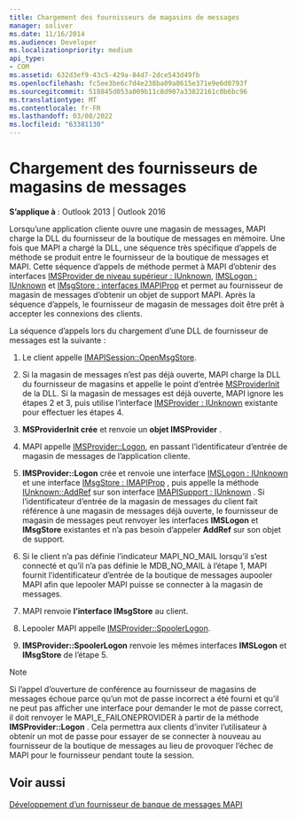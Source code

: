 ```yaml
---
title: Chargement des fournisseurs de magasins de messages
manager: soliver
ms.date: 11/16/2014
ms.audience: Developer
ms.localizationpriority: medium
api_type:
- COM
ms.assetid: 632d3ef9-43c5-429a-84d7-2dce543d49fb
ms.openlocfilehash: fc5ee3be6c7d4e238ba09a8615e371e9e6d0793f
ms.sourcegitcommit: 518845d053a009b11c8d907a33822161c0b6bc96
ms.translationtype: MT
ms.contentlocale: fr-FR
ms.lasthandoff: 03/08/2022
ms.locfileid: "63381130"
---
```

# <a name="loading-message-store-providers"></a>Chargement des fournisseurs de magasins de messages

  
  
**S’applique à** : Outlook 2013 | Outlook 2016 
  
Lorsqu’une application cliente ouvre une magasin de messages, MAPI charge la DLL du fournisseur de la boutique de messages en mémoire. Une fois que MAPI a chargé la DLL, une séquence très spécifique d’appels de méthode se produit entre le fournisseur de la boutique de messages et MAPI. Cette séquence d’appels de méthode permet à MAPI d’obtenir des interfaces [IMSProvider de niveau supérieur : IUnknown](imsprovideriunknown.md), [IMSLogon : IUnknown](imslogoniunknown.md) et [IMsgStore : interfaces IMAPIProp](imsgstoreimapiprop.md) et permet au fournisseur de magasin de messages d’obtenir un objet de support MAPI. Après la séquence d’appels, le fournisseur de magasin de messages doit être prêt à accepter les connexions des clients. 
  
La séquence d’appels lors du chargement d’une DLL de fournisseur de messages est la suivante :
  
1. Le client appelle [IMAPISession::OpenMsgStore](imapisession-openmsgstore.md).
    
2. Si la magasin de messages n’est pas déjà ouverte, MAPI charge la DLL du fournisseur de magasins et appelle le point d’entrée [MSProviderInit](msproviderinit.md) de la DLL. Si la magasin de messages est déjà ouverte, MAPI ignore les étapes 2 et 3, puis utilise l’interface [IMSProvider : IUnknown](imsprovideriunknown.md) existante pour effectuer les étapes 4. 
    
3. **MSProviderInit crée** et renvoie un **objet IMSProvider** . 
    
4. MAPI appelle [IMSProvider::Logon](imsprovider-logon.md), en passant l’identificateur d’entrée de magasin de messages de l’application cliente.
    
5. **IMSProvider::Logon** crée et renvoie une interface [IMSLogon : IUnknown](imslogoniunknown.md) et une interface [IMsgStore : IMAPIProp](imsgstoreimapiprop.md) , puis appelle la méthode [IUnknown::AddRef](https://msdn.microsoft.com/library/b4316efd-73d4-4995-b898-8025a316ba63%28Office.15%29.aspx) sur son interface [IMAPISupport : IUnknown](imapisupportiunknown.md) . Si l’identificateur d’entrée de la magasin de messages du client fait référence à une magasin de messages déjà ouverte, le fournisseur de magasin de messages peut renvoyer les interfaces **IMSLogon** et **IMsgStore** existantes et n’a pas besoin d’appeler **AddRef** sur son objet de support. 
    
6. Si le client n’a pas définie l’indicateur MAPI_NO_MAIL lorsqu’il s’est connecté et qu’il n’a pas définie le MDB_NO_MAIL à l’étape 1, MAPI fournit l’identificateur d’entrée de la boutique de messages aupooler MAPI afin que lepooler MAPI puisse se connecter à la magasin de messages.
    
7. MAPI renvoie **l’interface IMsgStore** au client. 
    
8. Lepooler MAPI appelle [IMSProvider::SpoolerLogon](imsprovider-spoolerlogon.md).
    
9. **IMSProvider::SpoolerLogon** renvoie les mêmes interfaces **IMSLogon** et **IMsgStore** de l’étape 5. 
    
> [!NOTE]
> Si l’appel d’ouverture de conférence au fournisseur de magasins de messages échoue parce qu’un mot de passe incorrect a été fourni et qu’il ne peut pas afficher une interface pour demander le mot de passe correct, il doit renvoyer le MAPI_E_FAILONEPROVIDER à partir de la méthode **IMSProvider::Logon** . Cela permettra aux clients d’inviter l’utilisateur à obtenir un mot de passe pour essayer de se connecter à nouveau au fournisseur de la boutique de messages au lieu de provoquer l’échec de MAPI pour le fournisseur pendant toute la session. 
  
## <a name="see-also"></a>Voir aussi



[Développement d’un fournisseur de banque de messages MAPI](developing-a-mapi-message-store-provider.md)

